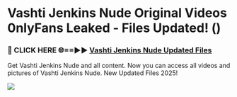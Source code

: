# Vashti Jenkins Nude Original Videos 0nlyFans Leaked - Files Updated! ()

<h3>🔴 CLICK HERE 🌐==►► <a href="https://tinyurl.com/2p9ay9w9" rel="nofollow">Vashti Jenkins Nude Updated Files</a></h3>

Get Vashti Jenkins Nude and all content. Now you can access all videos and pictures of Vashti Jenkins Nude. New Updated Files 2025!

[![](https://i.imgur.com/KQgVmj3.gif)](https://tinyurl.com/2p9ay9w9)
